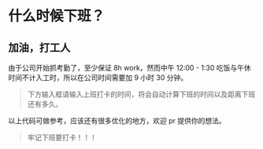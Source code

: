 # 什么时候下班？

<script setup>
import Demo from './demo.vue';
</script>

## 加油，打工人

由于公司开始抓考勤了，至少保证 8h work，然而中午 12:00 - 1:30 吃饭与午休时间不计入工时，所以在公司时间需要加 9 小时 30 分钟。

> 下方输入框请输入上班打卡的时间，将会自动计算下班的时间以及距离下班还有多久。

<DemoContainer pkg='tool/off-time' path='demo.vue'>
    <Demo/>
</DemoContainer>

以上代码可做参考，应该还有很多优化的地方，欢迎 pr 提供你的想法。


> 牢记下班要打卡！！！